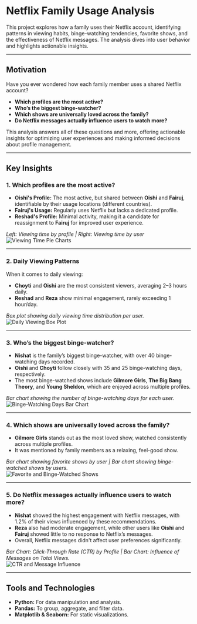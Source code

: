 # Netflix Family Usage Analysis

This project explores how a family uses their Netflix account, identifying patterns in viewing habits, binge-watching tendencies, favorite shows, and the effectiveness of Netflix messages. The analysis dives into user behavior and highlights actionable insights.

---

## Motivation

Have you ever wondered how each family member uses a shared Netflix account?  
- **Which profiles are the most active?**  
- **Who’s the biggest binge-watcher?**  
- **Which shows are universally loved across the family?**  
- **Do Netflix messages actually influence users to watch more?**  

This analysis answers all of these questions and more, offering actionable insights for optimizing user experiences and making informed decisions about profile management.

---

## Key Insights

### 1. Which profiles are the most active?  
- **Oishi's Profile:** The most active, but shared between **Oishi** and **Fairuj**, identifiable by their usage locations (different countries).  
- **Fairuj's Usage:** Regularly uses Netflix but lacks a dedicated profile.  
- **Reshad's Profile:** Minimal activity, making it a candidate for reassignment to **Fairuj** for improved user experience.  

_Left: Viewing time by profile | Right: Viewing time by user_  
![Viewing Time Pie Charts](path/to/viewing_time_pie_charts.png)

---

### 2. Daily Viewing Patterns  

When it comes to daily viewing:  
- **Choyti** and **Oishi** are the most consistent viewers, averaging 2–3 hours daily.  
- **Reshad** and **Reza** show minimal engagement, rarely exceeding 1 hour/day.  

_Box plot showing daily viewing time distribution per user._  
![Daily Viewing Box Plot](path/to/daily_viewing_box_plot.png)

---

### 3. Who’s the biggest binge-watcher?  
- **Nishat** is the family’s biggest binge-watcher, with over 40 binge-watching days recorded.  
- **Oishi** and **Choyti** follow closely with 35 and 25 binge-watching days, respectively.  
- The most binge-watched shows include **Gilmore Girls**, **The Big Bang Theory**, and **Young Sheldon**, which are enjoyed across multiple profiles.  

_Bar chart showing the number of binge-watching days for each user._  
![Binge-Watching Days Bar Chart](path/to/binge_watching_days_chart.png)

---

### 4. Which shows are universally loved across the family?  
- **Gilmore Girls** stands out as the most loved show, watched consistently across multiple profiles.  
- It was mentioned by family members as a relaxing, feel-good show.  

_Bar chart showing favorite shows by user | Bar chart showing binge-watched shows by users._  
![Favorite and Binge-Watched Shows](path/to/favorite_and_binge_watched_shows.png)

---

### 5. Do Netflix messages actually influence users to watch more?  
- **Nishat** showed the highest engagement with Netflix messages, with 1.2% of their views influenced by these recommendations.  
- **Reza** also had moderate engagement, while other users like **Oishi** and **Fairuj** showed little to no response to Netflix’s messages.  
- Overall, Netflix messages didn't affect user preferences significantly.  

_Bar Chart: Click-Through Rate (CTR) by Profile | Bar Chart: Influence of Messages on Total Views._  
![CTR and Message Influence](path/to/ctr_and_message_influence.png)

---

## Tools and Technologies

- **Python:** For data manipulation and analysis.  
- **Pandas:** To group, aggregate, and filter data.  
- **Matplotlib & Seaborn:** For static visualizations.  
